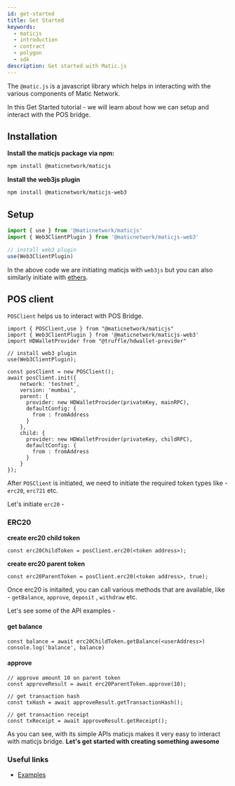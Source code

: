 ```yaml
---
id: get-started
title: Get Started
keywords: 
  - maticjs
  - introduction
  - contract
  - polygon
  - sdk
description: Get started with Matic.js
---
```


The `@matic.js` is a javascript library which helps in interacting with the various components of Matic Network.

In this Get Started tutorial - we will learn about how we can setup and interact with the POS bridge.

## Installation

**Install the maticjs package via npm:**

```bash
npm install @maticnetwork/maticjs
```

**Install the web3js plugin**

```bash
npm install @maticnetwork/maticjs-web3
```

## Setup

```javascript
import { use } from '@maticnetwork/maticjs'
import { Web3ClientPlugin } from '@maticnetwork/maticjs-web3'

// install web3 plugin
use(Web3ClientPlugin)
```

In the above code we are initiating maticjs with `web3js` but you can also similarly initiate with [ethers](/docs/tools/matic-js/setup/ethers).

## POS client

`POSClient` helps us to interact with POS Bridge.

```
import { POSClient,use } from "@maticnetwork/maticjs"
import { Web3ClientPlugin } from '@maticnetwork/maticjs-web3'
import HDWalletProvider from "@truffle/hdwallet-provider"

// install web3 plugin
use(Web3ClientPlugin);

const posClient = new POSClient();
await posClient.init({
    network: 'testnet',
    version: 'mumbai',
    parent: {
      provider: new HDWalletProvider(privateKey, mainRPC),
      defaultConfig: {
        from : fromAddress
      }
    },
    child: {
      provider: new HDWalletProvider(privateKey, childRPC),
      defaultConfig: {
        from : fromAddress
      }
    }
});

```

After `POSClient` is initiated, we need to initiate the required token types like - `erc20`, `erc721` etc.

Let's initiate `erc20` -

### ERC20

**create erc20 child token**

```
const erc20ChildToken = posClient.erc20(<token address>);
```

**create erc20 parent token**

```
const erc20ParentToken = posClient.erc20(<token address>, true);

```

Once erc20 is initaited, you can call various methods that are available, like - `getBalance`, `approve`, `deposit` , `withdraw` etc.

Let's see some of the API examples -

#### get balance

```
const balance = await erc20ChildToken.getBalance(<userAddress>)
console.log('balance', balance)
```

#### approve

```
// approve amount 10 on parent token
const approveResult = await erc20ParentToken.approve(10);

// get transaction hash
const txHash = await approveResult.getTransactionHash();

// get transaction receipt
const txReceipt = await approveResult.getReceipt();
```


As you can see, with its simple APIs maticjs makes it very easy to interact with maticjs bridge. **Let's get started with creating something awesome**

### Useful links

- [Examples](https://github.com/maticnetwork/matic.js/tree/master/examples)
